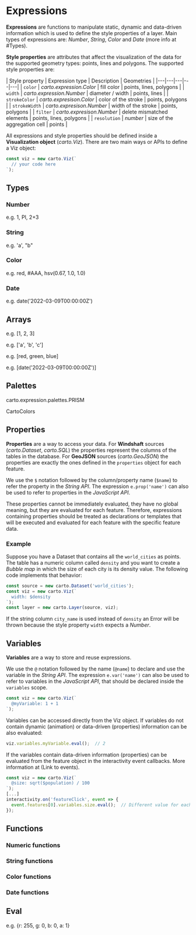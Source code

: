 # Expressions

**Expressions** are functions to manipulate static, dynamic and data-driven information which is used to define the style properties of a layer. Main types of expressions are: *Number*, *String*, *Color* and *Date* (more info at #Types).

**Style properties** are attributes that affect the visualization of the data for the supported geometry types: points, lines and polygons. The supported style properties are:

| Style property | Expression type | Description | Geometries |
|---|---|---|---|---|
| `color` | *carto.expression.Color* | fill color | points, lines, polygons |
| `width` | *carto.expression.Number* | diameter / width | points, lines |
| `strokeColor` | *carto.expresison.Color* | color of the stroke | points, polygons |
| `strokeWidth` | *carto.expresison.Number* | width of the stroke | points, polygons |
| `filter` | *carto.expresison.Number* | delete mismatched elements | points, lines, polygons |
| `resolution` | *number* | size of the aggregation cell | points |

All expressions and style properties should be defined inside a **Visualization object** (*carto.Viz*). There are two main ways or APIs to define a Viz object:

```js
const viz = new carto.Viz(`
  // your code here
`);
```

## Types

### Number

e.g. 1, PI, 2+3

### String

e.g. 'a', "b"

### Color

e.g. red, #AAA, hsv(0.67, 1.0, 1.0)

### Date

e.g. date('2022-03-09T00:00:00Z')

## Arrays

e.g. [1, 2, 3]

e.g. ['a', 'b', 'c']

e.g. [red, green, blue]

e.g. [date('2022-03-09T00:00:00Z')]

## Palettes

carto.expression.palettes.PRISM

CartoColors

## Properties

**Properties** are a way to access your data. For **Windshaft** sources (*carto.Dataset*, *carto.SQL*) the properties represent the columns of the tables in the database. For **GeoJSON** sources (*carto.GeoJSON*) the properties are exactly the ones defined in the `properties` object for each feature.

We use the `$` notation followed by the column/property name (`$name`) to refer the property in the *String API*. The expression `e.prop('name')` can also be used to refer to properties in the *JavaScript API*.

These properties cannot be immediately evaluated, they have no global meaning, but they are evaluated for each feature. Therefore, expressions containing properties should be treated as declarations or templates that will be executed and evaluated for each feature with the specific feature data.

### Example

Suppose you have a Dataset that contains all the `world_cities` as points. The table has a numeric column called `density` and you want to create a *Bubble map* in which the size of each city is its density value. The following code implements that behavior:

```js
const source = new carto.Dataset('world_cities');
const viz = new carto.Viz(`
  width: $density
`);
const layer = new carto.Layer(source, viz);
```

If the string column `city_name` is used instead of `density` an Error will be thrown because the style property `width` expects a *Number*.

## Variables

**Variables** are a way to store and reuse expressions.

We use the `@` notation followed by the name (`@name`) to declare and use the variable in the *String API*. The expression `e.var('name')` can also be used to refer to variables in the *JavaScript API*, that should be declared inside the `variables` scope.

```js
const viz = new carto.Viz(`
  @myVariable: 1 + 1
`);
```

Variables can be accessed directly from the Viz object. If variables do not contain dynamic (animation) or data-driven (properties) information can be also evaluated:

```js
viz.variables.myVariable.eval();  // 2
```

If the variables contain data-driven information (properties) can be evaluated from the feature object in the interactivity event callbacks. More information at (Link to events).

```js
const viz = new carto.Viz(`
  @size: sqrt($population) / 100
`);
[...]
interactivity.on('featureClick', event => {
  event.features[0].variables.size.eval();  // Different value for each clicked feature
});
```

## Functions

### Numeric functions

### String functions

### Color functions

### Date functions

## Eval

e.g. {r: 255, g: 0, b: 0, a: 1}
